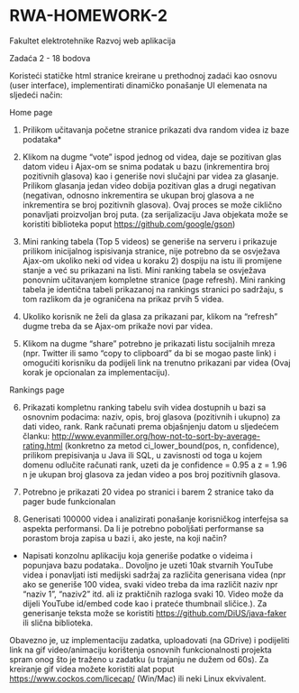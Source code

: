 # RWA-HOMEWORK-2
Fakultet elektrotehnike
Razvoj web aplikacija 


Zadaća 2 - 18 bodova


Koristeći statičke html stranice kreirane u prethodnoj zadaći kao osnovu (user interface), implementirati dinamičko ponašanje UI elemenata na sljedeći način:

Home page

1) Prilikom učitavanja početne stranice prikazati dva random videa iz baze podataka*

2) Klikom na dugme “vote” ispod jednog od videa, daje se pozitivan glas datom videu i Ajax-om se snima podatak u bazu (inkrementira broj pozitivnih glasova) kao i generiše novi slučajni par videa za glasanje. Prilikom glasanja jedan video dobija pozitivan glas a drugi negativan (negativan, odnosno inkrementira se ukupan broj glasova a ne inkrementira se broj pozitivnih glasova). Ovaj proces se može ciklično ponavljati proizvoljan broj puta. (za serijalizaciju Java objekata može se koristiti biblioteka poput https://github.com/google/gson)

3) Mini ranking tabela (Top 5 videos) se generiše na serveru i prikazuje prilikom inicijalnog ispisivanja stranice, nije potrebno da se osvježava Ajax-om ukoliko neki od videa u koraku 2) dospiju na istu ili promijene stanje a već su prikazani na listi. Mini ranking tabela se osvježava ponovnim učitavanjem kompletne stranice (page refresh). Mini ranking tabela je identična tabeli prikazanoj na rankings stranici po sadržaju, s tom razlikom da je ograničena na prikaz prvih 5 videa.

4) Ukoliko korisnik ne želi da glasa za prikazani par, klikom na “refresh” dugme treba da se Ajax-om prikaže novi par videa.

5) Klikom na dugme “share” potrebno je prikazati listu socijalnih mreza (npr. Twitter ili samo “copy to clipboard” da bi se mogao paste link) i omogućiti korisniku da podijeli link na trenutno prikazani par videa (Ovaj korak je opcionalan za implementaciju).

Rankings page

6) Prikazati kompletnu ranking tabelu svih videa dostupnih u bazi sa osnovnim podacima: naziv, opis, broj glasova (pozitivnih i ukupno) za dati video, rank. Rank računati prema objašnjenju datom u sljedećem članku: http://www.evanmiller.org/how-not-to-sort-by-average-rating.html (konkretno za metod ci_lower_bound(pos, n, confidence), prilikom prepisivanja u Java ili SQL, u zavisnosti od toga u kojem domenu odlučite računati rank, uzeti da je 
confidence = 0.95 a 
z = 1.96
n je ukupan broj glasova za jedan video a pos broj pozitivnih glasova.

7) Potrebno je prikazati 20 videa po stranici i barem 2 stranice tako da pager bude funkcionalan

8) Generisati 100000 videa i analizirati ponašanje korisničkog interfejsa sa aspekta performansi. Da li je potrebno poboljšati performanse sa porastom broja zapisa u bazi i, ako jeste, na koji način?

* Napisati konzolnu aplikaciju koja generiše podatke o videima i popunjava bazu podataka.. Dovoljno je uzeti 10ak stvarnih YouTube videa i ponavljati isti medijski sadržaj za različita generisana videa (npr ako se generiše 100 videa, svaki video treba da ima različit naziv npr “naziv 1”, “naziv2” itd. ali iz praktičnih razloga svaki 10. Video može da dijeli YouTube id/embed code kao i prateće thumbnail sličice.). Za generisanje teksta može se koristiti https://github.com/DiUS/java-faker ili slična biblioteka.





Obavezno je, uz implementaciju zadatka, uploadovati (na GDrive) i podijeliti link na gif video/animaciju korištenja osnovnih funkcionalnosti projekta spram onog što je traženo u zadatku (u trajanju ne dužem od 60s). Za kreiranje gif videa možete koristiti alat poput https://www.cockos.com/licecap/ (Win/Mac) ili neki Linux ekvivalent. 


